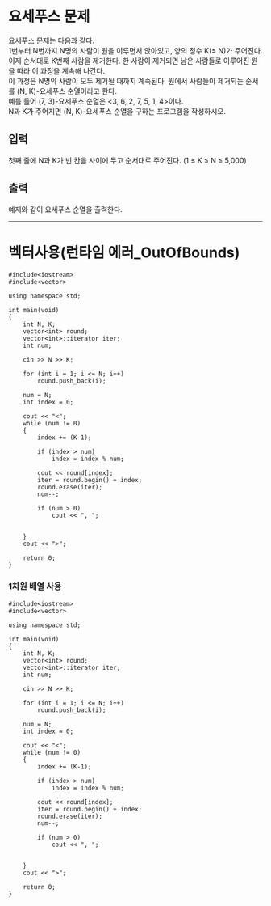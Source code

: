 # 요세푸스 문제

요세푸스 문제는 다음과 같다.   
1번부터 N번까지 N명의 사람이 원을 이루면서 앉아있고, 양의 정수 K(≤ N)가 주어진다.     
이제 순서대로 K번째 사람을 제거한다. 한 사람이 제거되면 남은 사람들로 이루어진 원을 따라 이 과정을 계속해 나간다.      
이 과정은 N명의 사람이 모두 제거될 때까지 계속된다. 원에서 사람들이 제거되는 순서를 (N, K)-요세푸스 순열이라고 한다.        
예를 들어 (7, 3)-요세푸스 순열은 <3, 6, 2, 7, 5, 1, 4>이다.     
N과 K가 주어지면 (N, K)-요세푸스 순열을 구하는 프로그램을 작성하시오.        

## 입력

첫째 줄에 N과 K가 빈 칸을 사이에 두고 순서대로 주어진다. (1 ≤ K ≤ N ≤ 5,000)   

## 출력

예제와 같이 요세푸스 순열을 출력한다.

--------------
# 벡터사용(런타임 에러_OutOfBounds)

```
#include<iostream>
#include<vector>

using namespace std;

int main(void)
{
	int N, K;
	vector<int> round;
	vector<int>::iterator iter;
	int num;

	cin >> N >> K;

	for (int i = 1; i <= N; i++)
		round.push_back(i);

	num = N;
	int index = 0;

	cout << "<";
	while (num != 0)
	{
		index += (K-1);
		
		if (index > num)
			index = index % num;

		cout << round[index];
		iter = round.begin() + index;
		round.erase(iter);
		num--;

		if (num > 0)
			cout << ", ";
			

	}
	cout << ">";

	return 0;
}
```

### 1차원 배열 사용

```
#include<iostream>
#include<vector>

using namespace std;

int main(void)
{
	int N, K;
	vector<int> round;
	vector<int>::iterator iter;
	int num;

	cin >> N >> K;

	for (int i = 1; i <= N; i++)
		round.push_back(i);

	num = N;
	int index = 0;

	cout << "<";
	while (num != 0)
	{
		index += (K-1);
		
		if (index > num)
			index = index % num;

		cout << round[index];
		iter = round.begin() + index;
		round.erase(iter);
		num--;

		if (num > 0)
			cout << ", ";
			

	}
	cout << ">";

	return 0;
}
```
